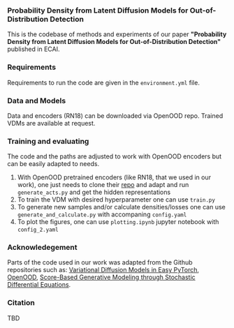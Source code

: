 ### Probability Density from Latent Diffusion Models for Out-of-Distribution Detection
This is the codebase of methods and experiments of our paper **"Probability Density from Latent Diffusion Models for Out-of-Distribution Detection"** published in ECAI.

### Requirements

Requirements to run the code are given in the `environment.yml` file.

### Data and Models

Data and encoders (RN18) can be downloaded via OpenOOD repo. Trained VDMs are available at request.

### Training and evaluating
The code and the paths are adjusted to work with OpenOOD encoders but can be easily adapted to needs.

1) With OpenOOD pretrained encoders (like RN18, that we used in our work), one just needs to clone their [repo](https://github.com/Jingkang50/OpenOOD/tree/main) and adapt and run `generate_acts.py` and get the hidden representations
2) To train the VDM with desired hyperparameter one can use `train.py` 
3) To generate new samples and/or calculate densities/losses one can use `generate_and_calculate.py` with accompaning `config.yaml` 
4) To plot the figures, one can use `plotting.ipynb` jupyter notebook with `config_2.yaml` 

### Acknowledegement

Parts of the code used in our work was adapted from the Github repositories such as: [Variational Diffusion Models in Easy PyTorch](https://github.com/myscience/variational-diffusion/tree/main), [OpenOOD](https://github.com/Jingkang50/OpenOOD/tree/main), [Score-Based Generative Modeling through Stochastic Differential Equations](https://github.com/yang-song/score_sde).

### Citation
TBD